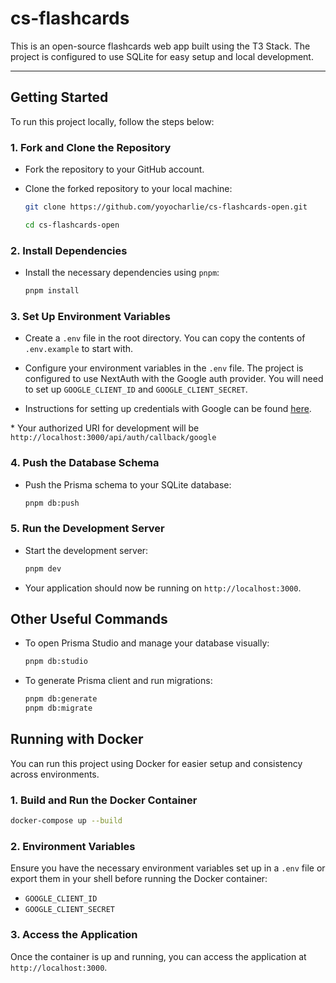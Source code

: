 # cs-flashcards

This is an open-source flashcards web app built using the T3 Stack. The project is configured to use SQLite for easy setup and local development.

---

## Getting Started

To run this project locally, follow the steps below:

### 1. Fork and Clone the Repository

- Fork the repository to your GitHub account.
- Clone the forked repository to your local machine:

  ```bash
  git clone https://github.com/yoyocharlie/cs-flashcards-open.git
  ```

  ```bash
  cd cs-flashcards-open
  ```

### 2. Install Dependencies

- Install the necessary dependencies using `pnpm`:

  ```bash
  pnpm install
  ```

### 3. Set Up Environment Variables

- Create a `.env` file in the root directory. You can copy the contents of `.env.example` to start with.

- Configure your environment variables in the `.env` file. The project is configured to use NextAuth with the Google auth provider. You will need to set up `GOOGLE_CLIENT_ID` and `GOOGLE_CLIENT_SECRET`.

- Instructions for setting up credentials with Google can be found [here](https://support.google.com/cloud/answer/6158849?hl=en).

\* Your authorized URI for development will be `http://localhost:3000/api/auth/callback/google`

### 4. Push the Database Schema

- Push the Prisma schema to your SQLite database:

  ```bash
  pnpm db:push
  ```

### 5. Run the Development Server

- Start the development server:

  ```bash
  pnpm dev
  ```

- Your application should now be running on `http://localhost:3000`.

## Other Useful Commands

- To open Prisma Studio and manage your database visually:

  ```bash
  pnpm db:studio
  ```

- To generate Prisma client and run migrations:

  ```bash
  pnpm db:generate
  pnpm db:migrate
  ```

## Running with Docker

You can run this project using Docker for easier setup and consistency across environments.

### 1. Build and Run the Docker Container

```bash
docker-compose up --build
```

### 2. Environment Variables

Ensure you have the necessary environment variables set up in a `.env` file or export them in your shell before running the Docker container:

- `GOOGLE_CLIENT_ID`
- `GOOGLE_CLIENT_SECRET`

### 3. Access the Application

Once the container is up and running, you can access the application at `http://localhost:3000`.
